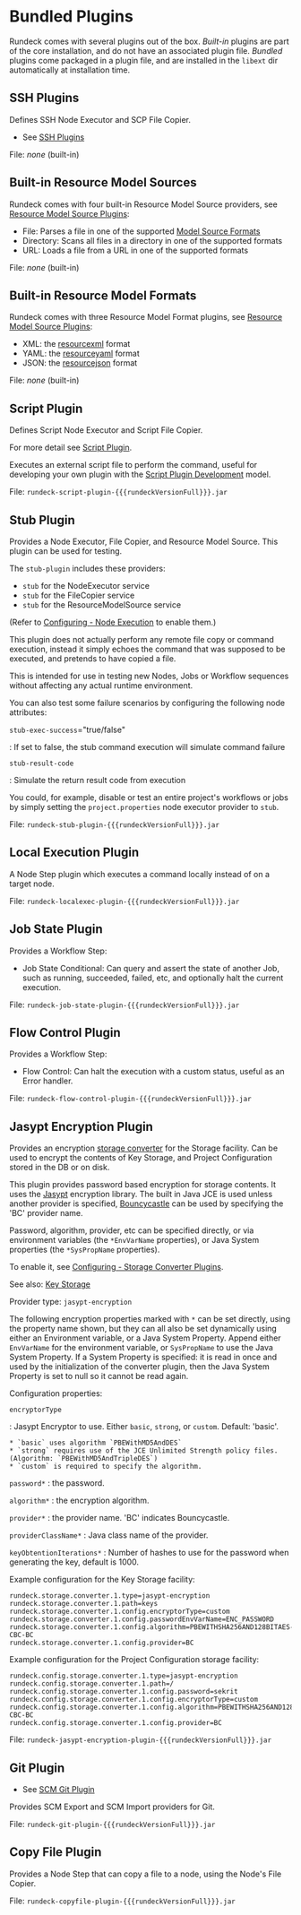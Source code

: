 # Bundled Plugins

Rundeck comes with several plugins out of the box. _Built-in_ plugins are part of the core installation, and do not
have an associated plugin file. _Bundled_ plugins come packaged in a plugin file,
and are installed in the `libext` dir automatically at installation time.

## SSH Plugins

Defines SSH Node Executor and SCP File Copier.

- See [SSH Plugins](/manual/projects/node-execution/ssh.md)

File: _none_ (built-in)

## Built-in Resource Model Sources

Rundeck comes with four built-in Resource Model Source providers, see [Resource Model Source Plugins](/manual/projects/resource-model-sources/builtin.md):

- File: Parses a file in one of the supported [Model Source Formats](#built-in-resource-model-formats)
- Directory: Scans all files in a directory in one of the supported formats
- URL: Loads a file from a URL in one of the supported formats

File: _none_ (built-in)

## Built-in Resource Model Formats

Rundeck comes with three Resource Model Format plugins, see [Resource Model Source Plugins](/manual/projects/resource-model-sources/builtin.md#resource-model-document-formats):

- XML: the [resourcexml](/manual/document-format-reference/resource-v13.md) format
- YAML: the [resourceyaml](/manual/document-format-reference/resource-yaml-v13.md) format
- JSON: the [resourcejson](/manual/document-format-reference/resource-json-v10.md) format

File: _none_ (built-in)

## Script Plugin

Defines Script Node Executor and Script File Copier.

For more detail see [Script Plugin](/manual/projects/node-execution/script.md).

Executes an external script file to perform the command, useful for developing your own plugin with the [Script Plugin Development](/developer/01-plugin-development.md#script-plugin-development) model.

File: `rundeck-script-plugin-{{{rundeckVersionFull}}}.jar`

## Stub Plugin

Provides a Node Executor, File Copier, and Resource Model Source. This plugin can be used for testing.

The `stub-plugin` includes these providers:

- `stub` for the NodeExecutor service
- `stub` for the FileCopier service
- `stub` for the ResourceModelSource service

(Refer to [Configuring - Node Execution](/administration/configuration/plugins/configuring.md#node-execution) to enable them.)

This plugin does not actually perform any remote file copy or command execution,
instead it simply echoes the command that was supposed to be executed, and
pretends to have copied a file.

This is intended for use in testing new Nodes, Jobs or Workflow sequences without
affecting any actual runtime environment.

You can also test some failure scenarios by configuring the following node attributes:

`stub-exec-success`="true/false"

: If set to false, the stub command execution will simulate command failure

`stub-result-code`

: Simulate the return result code from execution

You could, for example, disable or test an entire project's workflows or jobs by
simply setting the `project.properties` node executor provider to `stub`.

File: `rundeck-stub-plugin-{{{rundeckVersionFull}}}.jar`

## Local Execution Plugin

A Node Step plugin which executes a command locally instead of on a target node.

File: `rundeck-localexec-plugin-{{{rundeckVersionFull}}}.jar`

## Job State Plugin

Provides a Workflow Step:

- Job State Conditional: Can query and assert the state of another Job, such as running, succeeded, failed, etc, and optionally halt the current execution.

File: `rundeck-job-state-plugin-{{{rundeckVersionFull}}}.jar`

## Flow Control Plugin

Provides a Workflow Step:

- Flow Control: Can halt the execution with a custom status, useful as an Error handler.

File: `rundeck-flow-control-plugin-{{{rundeckVersionFull}}}.jar`

## Jasypt Encryption Plugin

Provides an encryption [storage converter](/administration/configuration/storage-facility.md#storage-converters) for the Storage facility. Can be used to encrypt the contents of Key Storage,
and Project Configuration stored in the DB or on disk.

This plugin provides password based encryption for storage contents.
It uses the [Jasypt][] encryption library. The built in Java JCE is used unless another provider is specified, [Bouncycastle][] can be used by specifying the 'BC' provider name.

[jasypt]: http://www.jasypt.org/
[bouncycastle]: https://www.bouncycastle.org/

Password, algorithm, provider, etc can be specified directly, or via environment variables (the `*EnvVarName` properties), or Java System properties (the `*SysPropName` properties).

To enable it, see [Configuring - Storage Converter Plugins](/administration/configuration/plugins/configuring.md#storage-converter-plugins).

See also: [Key Storage](/administration/key-storage/key-storage.md)

Provider type: `jasypt-encryption`

The following encryption properties marked with `*` can be set directly,
using the property name shown,
but they can all also be set dynamically using either an Environment variable,
or a Java System Property.
Append either `EnvVarName` for the environment variable,
or `SysPropName` to use the Java System Property.
If a System Property is specified: it is read in once and used by the initialization of the converter plugin,
then the Java System Property is set to null so it cannot be read again.

Configuration properties:

`encryptorType`

: Jasypt Encryptor to use. Either `basic`, `strong`, or `custom`. Default: 'basic'.

    * `basic` uses algorithm `PBEWithMD5AndDES`
    * `strong` requires use of the JCE Unlimited Strength policy files. (Algorithm: `PBEWithMD5AndTripleDES`)
    * `custom` is required to specify the algorithm.

`password*`
: the password.

`algorithm*`
: the encryption algorithm.

`provider*`
: the provider name. 'BC' indicates Bouncycastle.

`providerClassName*`
: Java class name of the provider.

`keyObtentionIterations*`
: Number of hashes to use for the password when generating the key, default is 1000.

Example configuration for the Key Storage facility:

```properties
rundeck.storage.converter.1.type=jasypt-encryption
rundeck.storage.converter.1.path=keys
rundeck.storage.converter.1.config.encryptorType=custom
rundeck.storage.converter.1.config.passwordEnvVarName=ENC_PASSWORD
rundeck.storage.converter.1.config.algorithm=PBEWITHSHA256AND128BITAES-CBC-BC
rundeck.storage.converter.1.config.provider=BC
```

Example configuration for the Project Configuration storage facility:

```properties
rundeck.config.storage.converter.1.type=jasypt-encryption
rundeck.config.storage.converter.1.path=/
rundeck.config.storage.converter.1.config.password=sekrit
rundeck.config.storage.converter.1.config.encryptorType=custom
rundeck.config.storage.converter.1.config.algorithm=PBEWITHSHA256AND128BITAES-CBC-BC
rundeck.config.storage.converter.1.config.provider=BC
```

File: `rundeck-jasypt-encryption-plugin-{{{rundeckVersionFull}}}.jar`

## Git Plugin

- See [SCM Git Plugin](/manual/projects/scm/git.md)

Provides SCM Export and SCM Import providers for Git.

File: `rundeck-git-plugin-{{{rundeckVersionFull}}}.jar`

## Copy File Plugin

Provides a Node Step that can copy a file to a node, using the Node's File Copier.

File: `rundeck-copyfile-plugin-{{{rundeckVersionFull}}}.jar`
